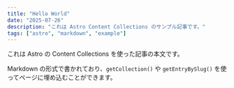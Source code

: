 ```yaml
---
title: "Hello World"
date: "2025-07-26"
description: "これは Astro Content Collections のサンプル記事です。"
tags: ["astro", "markdown", "example"]
---
```


これは Astro の Content Collections を使った記事の本文です。

Markdown の形式で書かれており、`getCollection()` や `getEntryBySlug()` を使ってページに埋め込むことができます。
